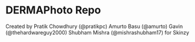 # DERMAPhoto Repo

Created by Pratik Chowdhury (@pratikpc)
	   Amurto Basu (@amurto)
	   Gavin (@thehardwareguy2000)
	   Shubham Mishra (@mishrashubham17) 
for Skinzy